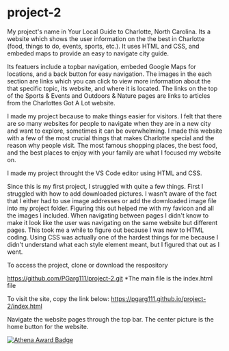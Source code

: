# project-2
My project's name in Your Local Guide to Charlotte, North Carolina. Its a website which shows the user information on the the best in Charlotte (food, things to do, events, sports, etc.). It uses HTML and CSS, and embeded maps to provide an easy to navigate city guide. 

Its featuers include a topbar navigation, embeded Google Maps for locations, and a back button for easy navigation. The images in the each section are links which you can click to view more information about the that specific topic, its website, and where it is located. The links on the top of the Sports & Events and Outdoors & Nature pages are links to articles from the Charlottes Got A Lot website. 

I made my project because to make things easier for visitors. I felt that there are so many websites for people to navigate when they are in a new city and want to explore, sometimes it can be overwhelming. I made this website with a few of the most crucial things that makes Charlotte special and the reason why people visit. The most famous shopping places, the best food, and the best places to enjoy with your family are what I focused my website on. 

I made my project throught the VS Code editor using HTML and CSS. 

Since this is my first project, I struggled with quite a few things. First I struggled with how to add downloaded pictures. I wasn't aware of the fact that I either had to use image addresses or add the downloaded image file into my project folder. Figuring this out helped me with my favicon and all the images I included. When navigating between pages I didn't know to make it look like the user was navigating on the same website but different pages. This took me a while to figure out because I was new to HTML coding. Using CSS was actually one of the hardest things for me because I didn't understand what each style element meant, but I figured that out as I went. 


To access the project, clone or download the respository 

https://github.com/PGarg111/project-2.git
*The main file is the index.html file

To visit the site, copy the link below:
https://pgarg111.github.io/project-2/index.html

Navigate the website pages through the top bar. The center picture is the home button for the website. 

[![Athena Award Badge](https://img.shields.io/endpoint?url=https%3A%2F%2Faward.athena.hackclub.com%2Fapi%2Fbadge)](https://award.athena.hackclub.com?utm_source=readme)



